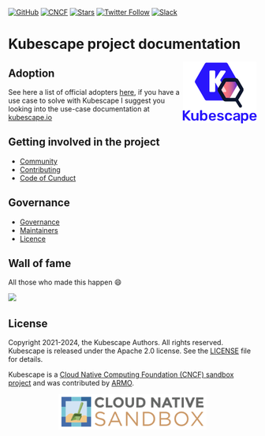 [![GitHub](https://img.shields.io/github/license/kubescape/kubescape)](https://github.com/kubescape/kubescape/blob/master/LICENSE)
[![CNCF](https://shields.io/badge/CNCF-Sandbox%20project-blue?logo=linux-foundation&style=flat)](https://landscape.cncf.io/card-mode?project=sandbox&selected=kubescape)
[![Stars](https://img.shields.io/github/stars/kubescape/kubescape?style=social)](https://github.com/kubescape/kubescape/stargazers)
[![Twitter Follow](https://img.shields.io/twitter/follow/kubescape?style=social)](https://twitter.com/kubescape)
[![Slack](https://img.shields.io/badge/slack-kubescape-blueviolet?logo=slack)](https://cloud-native.slack.com/archives/C04EY3ZF9GE)

# Kubescape project documentation

<picture>
  <source media="(prefers-color-scheme: dark)" srcset="https://raw.githubusercontent.com/cncf/artwork/master/projects/kubescape/stacked/white/kubescape-stacked-white.svg" width="150">
  <source media="(prefers-color-scheme: light)" srcset="https://raw.githubusercontent.com/cncf/artwork/master/projects/kubescape/stacked/color/kubescape-stacked-color.svg" width="150">
  <img alt="Kubescape logo" align="right" src="https://raw.githubusercontent.com/cncf/artwork/master/projects/kubescape/stacked/color/kubescape-stacked-color.svg" width="150">
</picture>

## Adoption

See here a list of official adopters [here](ADOPTERS.md), if you have a use case to solve with Kubescape I suggest you looking into the use-case documentation at [kubescape.io](https://kubescape.io)

## Getting involved in the project

* [Community](COMMUNITY.md)
* [Contributing](CONTRIBUTING.md)
* [Code of Cunduct](CODE_OF_CONDUCT.md)

## Governance

* [Governance](GOVERNANCE.md)
* [Maintainers](MAINTAINERS.md)
* [Licence](LICENSE)


## Wall of fame

All those who made this happen 😄

<a href = "https://github.com/kubescape/kubescape/graphs/contributors">
  <img src = "https://contrib.rocks/image?repo=kubescape/kubescape"/>
</a>

## License

Copyright 2021-2024, the Kubescape Authors. All rights reserved. Kubescape is released under the Apache 2.0 license. See the [LICENSE](LICENSE) file for details.

Kubescape is a [Cloud Native Computing Foundation (CNCF) sandbox project](https://www.cncf.io/sandbox-projects/) and was contributed by [ARMO](https://www.armosec.io/?utm_source=github&utm_medium=repository).

<div align="center">
    <img src="https://raw.githubusercontent.com/cncf/artwork/master/other/cncf-sandbox/horizontal/color/cncf-sandbox-horizontal-color.svg" width="300" alt="CNCF Sandbox Project">
</div>
